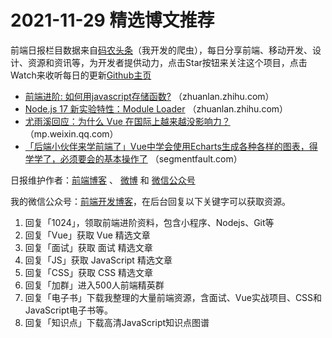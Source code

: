 # 2021-11-29 精选博文推荐

前端日报栏目数据来自[码农头条](https://toutiao.qdkfweb.cn/)（我开发的爬虫），每日分享前端、移动开发、设计、资源和资讯等，为开发者提供动力，点击Star按钮来关注这个项目，点击Watch来收听每日的更新[Github主页](https://github.com/kujian/frontendDaily)
* [前端进阶: 如何用javascript存储函数?](https://zhuanlan.zhihu.com/p/438711752) （zhuanlan.zhihu.com）
* [Node.js 17 新实验特性：Module Loader](https://zhuanlan.zhihu.com/p/438699993) （zhuanlan.zhihu.com）
* [尤雨溪回应：为什么 Vue 在国际上越来越没影响力？](https://mp.weixin.qq.com/s?__biz=MzI0MzIyMDM5Ng==&mid=2649840742&idx=1&sn=5e686c7eae6c9567ebb4c463723f8a9c) （mp.weixin.qq.com）
* [「后端小伙伴来学前端了」Vue中学会使用Echarts生成各种各样的图表，得学学了，必须要会的基本操作了](https://segmentfault.com/a/1190000041020935) （segmentfault.com）

日报维护作者：[前端博客](https://qdkfweb.cn/) 、 [微博](http://weibo.com/kujian) 和 [微信公众号](https://open.weixin.qq.com/qr/code?username=caibaojian_com)

我的微信公众号：[前端开发博客](https://open.weixin.qq.com/qr/code?username=caibaojian_com)，在后台回复以下关键字可以获取资源。

1. 回复「1024」，领取前端进阶资料，包含小程序、Nodejs、Git等
2. 回复「Vue」获取 Vue 精选文章
3. 回复「面试」获取 面试 精选文章
4. 回复「JS」获取 JavaScript 精选文章
5. 回复「CSS」获取 CSS 精选文章
6. 回复「加群」进入500人前端精英群
7. 回复「电子书」下载我整理的大量前端资源，含面试、Vue实战项目、CSS和JavaScript电子书等。
8. 回复「知识点」下载高清JavaScript知识点图谱